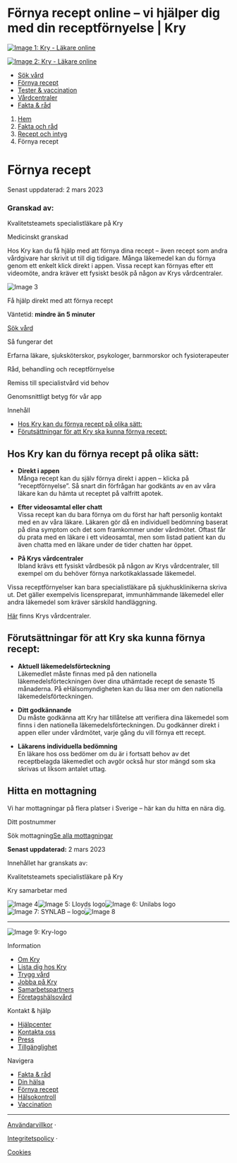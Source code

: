 Förnya recept online – vi hjälper dig med din receptförnyelse | Kry
===============

[![Image 1: Kry - Läkare online](https://www.kry.se/logos/kry-logo.svg)](https://www.kry.se/ "Kry")

[![Image 2: Kry - Läkare online](https://www.kry.se/logos/kry-logo.svg)](https://www.kry.se/ "Kry")

*   [Sök vård](https://www.kry.se/sok-vard-digitalt/ "Sök vård")
*   [Förnya recept](https://www.kry.se/receptfornyelse/ "Förnya recept")
*   [Tester & vaccination](https://www.kry.se/provtagning/ "Tester & vaccination")
*   [Vårdcentraler](https://www.kry.se/vardcentraler/ "Vårdcentraler")
*   [Fakta & råd](https://www.kry.se/fakta/ "Fakta & råd ")

1.  [Hem](https://www.kry.se/ "Hem")
2.  [Fakta och råd](https://www.kry.se/fakta/ "Fakta och råd")
3.  [Recept och intyg](https://www.kry.se/fakta/recept-och-intyg/ "Recept och intyg")
4.  Förnya recept

Förnya recept
=============

Senast uppdaterad: 2 mars 2023

### Granskad av:

Kvalitetsteamets specialistläkare på Kry

Medicinskt granskad

Hos Kry kan du få hjälp med att förnya dina recept – även recept som andra vårdgivare har skrivit ut till dig tidigare. Många läkemedel kan du förnya genom ett enkelt klick direkt i appen. Vissa recept kan förnyas efter ett videomöte, andra kräver ett fysiskt besök på någon av Krys vårdcentraler.

![Image 3](https://www.kry.se/images/hugging-heart.svg)

Få hjälp direkt med att förnya recept

Väntetid: **mindre än 5 minuter**

[Sök vård](https://app.kry.se/app-link/all/book?symptom_id=renew_prescription&care_type=1 "Sök vård")

Så fungerar det

Erfarna läkare, sjuksköterskor, psykologer, barnmorskor och fysioterapeuter

Råd, behandling och receptförnyelse

Remiss till specialistvård vid behov

Genomsnittligt betyg för vår app

Innehåll

*   [Hos Kry kan du förnya recept på olika sätt:](https://www.kry.se/fakta/recept-och-intyg/fornya-recept/?campaign=se_na_web_gs_bp_na_doc_prescription_(1689990953)&adgroup=152864411460&creative=_&source=paid&utm_source=google&utm_medium=cpc&utm_campaign=se_na_web_gs_bp_na_doc_prescription&utm_term=152864411460&utm_content=_&gclid=EAIaIQobChMI1da4xo3zjAMV0leRBR06KxFvEAAYASAAEgJRb_D_BwE&gad_source=1&gbraid=0AAAAADN8HZZaBac4tUhDEYfjrtUlNszJc#hos-kry-kan-du-fornya-recept-pa-olika-satt "hos-kry-kan-du-fornya-recept-pa-olika-satt")
*   [Förutsättningar för att Kry ska kunna förnya recept:](https://www.kry.se/fakta/recept-och-intyg/fornya-recept/?campaign=se_na_web_gs_bp_na_doc_prescription_(1689990953)&adgroup=152864411460&creative=_&source=paid&utm_source=google&utm_medium=cpc&utm_campaign=se_na_web_gs_bp_na_doc_prescription&utm_term=152864411460&utm_content=_&gclid=EAIaIQobChMI1da4xo3zjAMV0leRBR06KxFvEAAYASAAEgJRb_D_BwE&gad_source=1&gbraid=0AAAAADN8HZZaBac4tUhDEYfjrtUlNszJc#forutsattningar-for-att-kry-ska-kunna-fornya-recept "forutsattningar-for-att-kry-ska-kunna-fornya-recept")

Hos Kry kan du förnya recept på olika sätt:
-------------------------------------------

*   **Direkt i appen**  
    Många recept kan du själv förnya direkt i appen – klicka på ”receptförnyelse”. Så snart din förfrågan har godkänts av en av våra läkare kan du hämta ut receptet på valfritt apotek.
    
*   **Efter videosamtal eller chatt**  
    Vissa recept kan du bara förnya om du först har haft personlig kontakt med en av våra läkare. Läkaren gör då en individuell bedömning baserat på dina symptom och det som framkommer under vårdmötet. Oftast får du prata med en läkare i ett videosamtal, men som listad patient kan du även chatta med en läkare under de tider chatten har öppet.
    
*   **På Krys vårdcentraler**  
    Ibland krävs ett fysiskt vårdbesök på någon av Krys vårdcentraler, till exempel om du behöver förnya narkotikaklassade läkemedel.
    

Vissa receptförnyelser kan bara specialistläkare på sjukhusklinikerna skriva ut. Det gäller exempelvis licenspreparat, immunhämmande läkemedel eller andra läkemedel som kräver särskild handläggning.

[Här](https://www.kry.se/vardcentraler/ "har") finns Krys vårdcentraler.

Förutsättningar för att Kry ska kunna förnya recept:
----------------------------------------------------

*   **Aktuell läkemedelsförteckning**  
    Läkemedlet måste finnas med på den nationella läkemedelsförteckningen över dina uthämtade recept de senaste 15 månaderna. På eHälsomyndigheten kan du läsa mer om den nationella läkemedelsförteckningen.
    
*   **Ditt godkännande**  
    Du måste godkänna att Kry har tillåtelse att verifiera dina läkemedel som finns i den nationella läkemedelsförteckningen. Du godkänner direkt i appen eller under vårdmötet, varje gång du vill förnya ett recept.
    
*   **Läkarens individuella bedömning**  
    En läkare hos oss bedömer om du är i fortsatt behov av det receptbelagda läkemedlet och avgör också hur stor mängd som ska skrivas ut liksom antalet uttag.
    

Hitta en mottagning
-------------------

Vi har mottagningar på flera platser i Sverige – här kan du hitta en nära dig.

Ditt postnummer

Sök mottagning[Se alla mottagningar](https://www.kry.se/vardcentraler "Se alla mottagningar")

**Senast uppdaterad:** 2 mars 2023

Innehållet har granskats av:

Kvalitetsteamets specialistläkare på Kry

[](https://www.kry.se/fakta/recept-och-intyg/fornya-recept/#fa-hjalp-direkt-med-att-fornya-recept)

Kry samarbetar med

![Image 4](https://images.ctfassets.net/h8qzhh7m9m8u/2b5IxOdLkIvgqBSNen6ah/4af2ff58a3479d5e8b6e02c7e595aabc/Apohem-Logo-240x80.png)![Image 5: Lloyds logo](https://images.ctfassets.net/h8qzhh7m9m8u/5R4PD19s1G8c88usoOg6O6/ebf9fdde7617255507eafe00039365d6/DOZ_logga_rgb_vit_payoff__1_.png)![Image 6: Unilabs logo](https://images.ctfassets.net/h8qzhh7m9m8u/7B53A4OXVCkK2o6qgqSMuc/6c11596df6c41b411f0ddebd59e4877d/partner_unilabs.png)![Image 7: SYNLAB – logo](https://images.ctfassets.net/h8qzhh7m9m8u/6uwFgw0hweaFj5tAHbe5hC/a46f6791e4df95d797e632df3e839d6f/Synlab_Logo_White.png)![Image 8](https://images.ctfassets.net/h8qzhh7m9m8u/4Urdh9N5DeBQPlmL4smNzm/84d56df052367130d8262086cd2acd60/Dynamic_Code_Logotype_White.png)

* * *

![Image 9: Kry-logo](https://www.kry.se/logos/kry-logo-neg.svg)

Information

*   [Om Kry](https://www.kry.se/om/ "Om Kry")
*   [Lista dig hos Kry](https://www.kry.se/vardcentraler/lista-dig/ "Lista dig hos Kry")
*   [Trygg vård](https://www.kry.se/trygg-vard/ "Trygg vård")
*   [Jobba på Kry](https://www.kry.se/karriar/kliniker/lediga-tjanster/ "Jobba på Kry")
*   [Samarbetspartners](https://www.kry.se/samarbetspartners/ "Samarbetspartners")
*   [Företagshälsovård](https://foretag.kry.se/ "Företagshälsovård ")

Kontakt & hjälp

*   [Hjälpcenter](https://support.kry.se/hc/sv "Hjälpcenter")
*   [Kontakta oss](https://www.kry.se/kontakt/ "Kontakta oss")
*   [Press](https://www.kry.se/press/ "Press")
*   [Tillgänglighet](https://www.kry.se/tillganglighetsarbete/ "Tillgänglighet")

Navigera

*   [Fakta & råd](https://www.kry.se/fakta/ "Fakta & råd")
*   [Din hälsa](https://www.kry.se/din-halsa/ "Din hälsa")
*   [Förnya recept](https://www.kry.se/receptfornyelse/ "Förnya recept")
*   [Hälsokontroll](https://www.kry.se/halsokontroll/ "Hälsokontroll")
*   [Vaccination](https://www.kry.se/vaccination/ "Vaccination")

* * *

[Användarvillkor](https://www.kry.se/legal/eula/ "Användarvillkor") ·

[Integritetspolicy](https://www.kry.se/legal/integritetspolicy/ "Integritetspolicy") ·

[Cookies](https://www.kry.se/legal/cookies/ "Cookies")